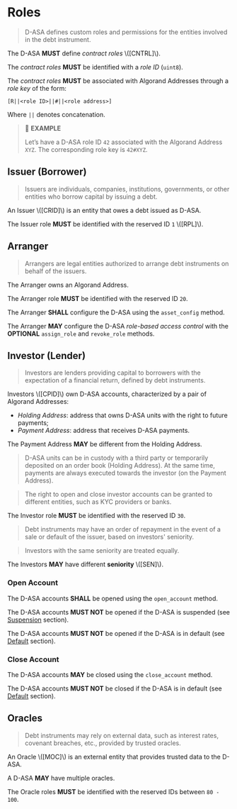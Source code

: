 # Roles

> D-ASA defines custom roles and permissions for the entities involved in the debt
> instrument.

The D-ASA **MUST** define *contract roles* \\([CNTRL]\\).

The *contract roles* **MUST** be identified with a *role ID* (`uint8`).

The *contract roles* **MUST** be associated with Algorand Addresses through a *role
key* of the form:

`[R||<role ID>||#||<role address>]`

Where `||` denotes concatenation.

> 📎 **EXAMPLE**
>
> Let’s have a D-ASA role ID `42` associated with the Algorand Address `XYZ`. The
> corresponding role key is `42#XYZ`.

## Issuer (Borrower)

> Issuers are individuals, companies, institutions, governments, or other entities
> who borrow capital by issuing a debt.

An Issuer \\([CRID]\\) is an entity that owes a debt issued as D-ASA.

The Issuer role **MUST** be identified with the reserved ID `1` \\([RPL]\\).

## Arranger

> Arrangers are legal entities authorized to arrange debt instruments on behalf
> of the issuers.

The Arranger owns an Algorand Address.

The Arranger role **MUST** be identified with the reserved ID `20`.

The Arranger **SHALL** configure the D-ASA using the `asset_config` method.

The Arranger **MAY** configure the D-ASA *role-based access control* with the **OPTIONAL**
`assign_role` and `revoke_role` methods.

## Investor (Lender)

> Investors are lenders providing capital to borrowers with the expectation of a
> financial return, defined by debt instruments.

Investors \\([CPID]\\) own D-ASA accounts, characterized by a pair of Algorand Addresses:

- *Holding Address*: address that owns D-ASA units with the right to future payments;
- *Payment Address*: address that receives D-ASA payments.

The Payment Address **MAY** be different from the Holding Address.

> D-ASA units can be in custody with a third party or temporarily deposited on an
> order book (Holding Address). At the same time, payments are always executed towards
> the investor (on the Payment Address).

> The right to open and close investor accounts can be granted to different entities,
> such as KYC providers or banks.

The Investor role **MUST** be identified with the reserved ID `30`.

> Debt instruments may have an order of repayment in the event of a sale or default
> of the issuer, based on investors' seniority.

> Investors with the same seniority are treated equally.

The Investors **MAY** have different **seniority** \\([SEN]\\).

### Open Account

The D-ASA accounts **SHALL** be opened using the `open_account` method.

The D-ASA accounts **MUST NOT** be opened if the D-ASA is suspended (see [Suspension](./rbac.md#suspension)
section).

The D-ASA accounts **MUST NOT** be opened if the D-ASA is in default (see [Default](./performance.md#default)
section).

### Close Account

The D-ASA accounts **MAY** be closed using the `close_account` method.

The D-ASA accounts **MUST NOT** be closed if the D-ASA is in default (see [Default](./performance.md#default)
section).

## Oracles

> Debt instruments may rely on external data, such as interest rates, covenant breaches,
> etc., provided by trusted oracles.

An Oracle \\([MOC]\\) is an external entity that provides trusted data to the D-ASA.

A D-ASA **MAY** have multiple oracles.

The Oracle roles **MUST** be identified with the reserved IDs between `80 - 100`.
